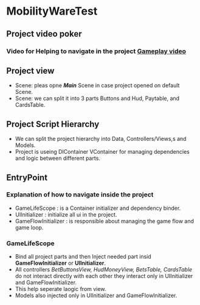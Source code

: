 # MobilityWareTest
## Project video poker 
### Video for Helping to navigate in the project [Gameplay video](https://drive.google.com/file/d/1Vw4QQLv68wiGdUM1iAcCv4T-bSj_fL85/view?usp=share_link)

## Project view  
- Scene: pleas opne ***Main*** Scene in case project opened on default Scene.
- Scene: we can split it into 3 parts Buttons and Hud, Paytable, and CardsTable.  
## Project Script Hierarchy 
- We can split the project hierarchy into Data, Controllers/Views,s and Models.
- Project is useing DIContainer VContainer for managing dependencies and logic between different parts.
## EntryPoint
### Explanation of how to navigate inside the project 
- GameLifeScope : is a Container initializer and dependency binder.
- UIInitializer : initialize all ui in the project. 
- GameFlowInitializer : is responsible about managing the game flow and game loop. 
### GameLifeScope 
- Bind all project parts and then Inject needed part insid **GameFlowInitializer** or **UIInitializer**.
- All controllers  *BetButtonsView, HudMoneyView, BetsTable, CardsTable* do not interact directly with each other they interact only in 
UIInitializer and GameFlowInitializer.
- This help seperate laogic from view.
- Models also injected only in UIInitializer and GameFlowInitializer.





